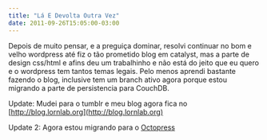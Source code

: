 ```yaml
---
title: "Lá E Devolta Outra Vez"
date: 2011-09-26T15:05:00-03:00
---
```


Depois de muito pensar, e a preguiça dominar, resolvi continuar no bom e velho wordpress até fiz o tão 
prometido blog em catalyst, mas a parte de design css/html e afins deu um trabalhinho e não está do jeito que eu quero e
o wordpress tem tantos temas legais. Pelo menos aprendi bastante fazendo o blog, inclusive tem um branch ativo agora porque
estou migrando a parte de persistencia para CouchDB.

Update: Mudei para o tumblr e meu blog agora fica no [http://blog.lornlab.org](http://blog.lornlab.org)

Update 2: Agora estou migrando para o [Octopress](http://octopress.org)
